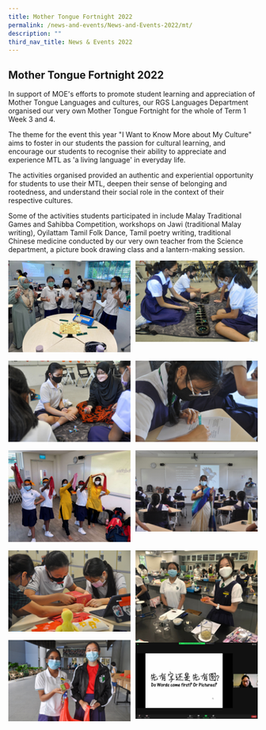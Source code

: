 ```yaml
---
title: Mother Tongue Fortnight 2022
permalink: /news-and-events/News-and-Events-2022/mt/
description: ""
third_nav_title: News & Events 2022
---
```

## Mother Tongue Fortnight 2022

In support of MOE's efforts to promote student learning and appreciation of Mother Tongue Languages and cultures, our RGS Languages Department organised our very own Mother Tongue Fortnight for the whole of Term 1 Week 3 and 4.  
  
The theme for the event this year "I Want to Know More about My Culture" aims to foster in our students the passion for cultural learning, and encourage our students to recognise their ability to appreciate and experience MTL as 'a living language' in everyday life.  
  
The activities organised provided an authentic and experiential opportunity for students to use their MTL, deepen their sense of belonging and rootedness, and understand their social role in the context of their respective cultures.  
  
Some of the activities students participated in include Malay Traditional Games and Sahibba Competition, workshops on Jawi (traditional Malay writing), Oyilattam Tamil Folk Dance, Tamil poetry writing, traditional Chinese medicine conducted by our very own teacher from the Science department, a picture book drawing class and a lantern-making session.

<img src="/images/mt1.jpg" style="width:49%" align=left>
<img src="/images/mt2.jpg" style="width:49%" align=right>
<br clear="left"><br>

<img src="/images/mt3.jpg" style="width:49%" align=left>
<img src="/images/mt4.jpg" style="width:49%" align=right>
<br clear="left"><br>

<img src="/images/mt5.jpg" style="width:49%" align=left>
<img src="/images/mt6.jpg" style="width:49%" align=right>
<br clear="left"><br>

<img src="/images/mt7.jpg" style="width:49%" align=left>
<img src="/images/mt8.jpg" style="width:49%" align=right>
<br clear="left"><br>

<img src="/images/mt9.jpg" style="width:49%" align=left>
<img src="/images/mt10.jpg" style="width:49%" align=right>
<br clear="left"><br>